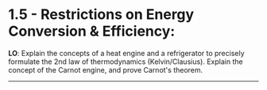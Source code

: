 # 1.5 - Restrictions on Energy Conversion & Efficiency:
**LO**: Explain the concepts of a heat engine and a refrigerator to precisely formulate the 2nd law of thermodynamics (Kelvin/Clausius). Explain the concept of the Carnot engine, and prove Carnot's theorem.

***

	